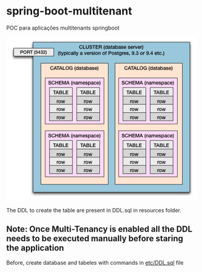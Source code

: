 # spring-boot-multitenant

POC para aplicações multitenants springboot

![Schema x Catalog Database](schema_catalog.png)

The DDL to
create the table are present in DDL.sql in resources folder.

## Note: Once Multi-Tenancy is enabled all the DDL needs to be executed manually before staring the application

Before, create database and tabeles with commands in [etc/DDL.sql](etc/DDL.sql) file